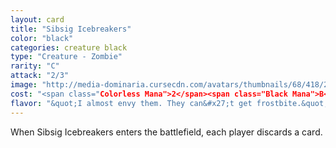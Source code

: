 ```yaml
---
layout: card
title: "Sibsig Icebreakers"
color: "black"
categories: creature black
type: "Creature - Zombie"
rarity: "C"
attack: "2/3"
image: "http://media-dominaria.cursecdn.com/avatars/thumbnails/68/418/200/283/635618483643075819.png"
cost: "<span class="Colorless Mana">2</span><span class="Black Mana">B</span>"
flavor: "&quot;I almost envy them. They can&#x27;t get frostbite.&quot;"
---
```


When Sibsig Icebreakers enters the battlefield, each player discards a card.
